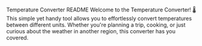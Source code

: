 Temperature Converter README
Welcome to the Temperature Converter! 🌡️ This simple yet handy tool allows you to effortlessly convert temperatures between different units. Whether you're planning a trip, cooking, or just curious about the weather in another region, this converter has you covered.
